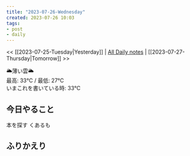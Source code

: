 ```yaml
---
title: "2023-07-26-Wednesday"
created: 2023-07-26 10:03
tags:
- post
- daily
---
```


<< [[2023-07-25-Tuesday|Yesterday]] | [All Daily notes](/tags/daily) | [[2023-07-27-Thursday|Tomorrow]] >>

🌥️薄い雲🌥️  
最高: 33℃ / 最低: 27℃  
いまこれを書いている時: 33℃

## 今日やること

本を探す
くあるも

## ふりかえり